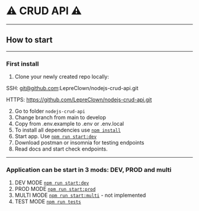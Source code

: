 # ⚠️ CRUD API ⚠️

---

## How to start

---

### First install
1. Clone your newly created repo locally:

SSH: git@github.com:LepreClown/nodejs-crud-api.git

HTTPS: https://github.com/LepreClown/nodejs-crud-api.git

2. Go to folder `nodejs-crud-api`
3. Change branch from main to develop
4. Copy from .env.example to .env or .env.local
5. To install all dependencies use [`npm install`](https://docs.npmjs.com/cli/install)
6. Start app. Use [`npm run start:dev`]()
7. Download postman or insomnia  for testing endpoints
8. Read docs and start check endpoints.

---

### Application can be start in 3 mods: DEV, PROD and multi

1. DEV MODE [`npm run start:dev`]()
2. PROD MODE [`npm run start:prod`]()
3. MULTI MODE [`npm run start:multi`]() - not implemented
4. TEST MODE [`npm run tests`]()